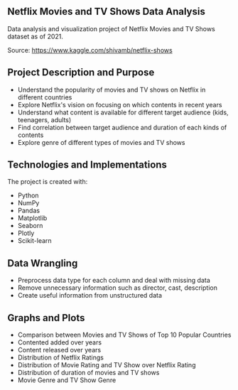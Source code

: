 ## Netflix Movies and TV Shows Data Analysis
Data analysis and visualization project of Netflix Movies and TV Shows dataset as of 2021.

Source: https://www.kaggle.com/shivamb/netflix-shows

## Project Description and Purpose
* Understand the popularity of movies and TV shows on Netflix in different countries
* Explore Netflix's vision on focusing on which contents in recent years
* Understand what content is available for different target audience (kids, teenagers, adults)
* Find correlation between target audience and duration of each kinds of contents
* Explore genre of different types of movies and TV shows

## Technologies and Implementations
The project is created with:
* Python
* NumPy
* Pandas
* Matplotlib
* Seaborn
* Plotly
* Scikit-learn

## Data Wrangling
* Preprocess data type for each column and deal with missing data
* Remove unnecessary information such as director, cast, description
* Create useful information from unstructured data

## Graphs and Plots
* Comparison between Movies and TV Shows of Top 10 Popular Countries
* Contented added over years 
* Content released over years
* Distribution of Netflix Ratings
* Distribution of Movie Rating and TV Show over Netflix Rating
* Distribution of duration of movies and TV shows
* Movie Genre and TV Show Genre
